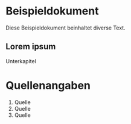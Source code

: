 # Beispieldokument
Diese Beispieldokument beinhaltet diverse Text.

## Lorem ipsum
Unterkapitel

# Quellenangaben
1. Quelle
2. Quelle
3. Quelle